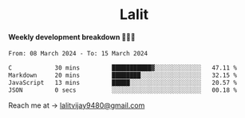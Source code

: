 <h1 align="center">Lalit</h1>

#### Weekly development breakdown 👨🏻‍💻
<!--START_SECTION:waka-->

```txt
From: 08 March 2024 - To: 15 March 2024

C            30 mins         ███████████▓░░░░░░░░░░░░░   47.11 %
Markdown     20 mins         ████████░░░░░░░░░░░░░░░░░   32.15 %
JavaScript   13 mins         █████░░░░░░░░░░░░░░░░░░░░   20.57 %
JSON         0 secs          ░░░░░░░░░░░░░░░░░░░░░░░░░   00.18 %
```

<!--END_SECTION:waka-->

Reach me at → lalitvijay9480@gmail.com
